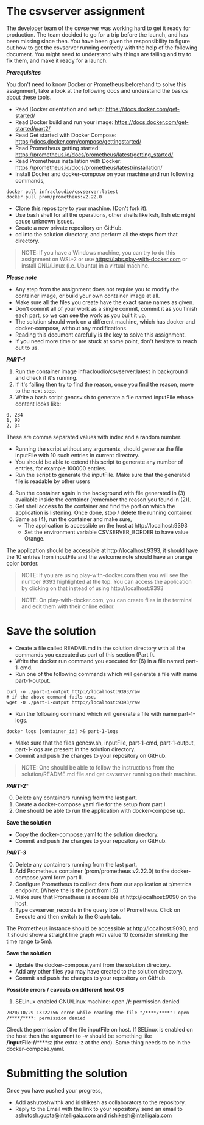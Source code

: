 # The csvserver assignment

The developer team of the csvserver was working hard to get it ready for production. The team decided to go for a trip before the launch, and has been missing since then. You have been given the responsibility to figure out how to get the csvserver running correctly with the help of the following document. You might need to understand why things are failing and try to fix them, and make it ready for a launch.

***Prerequisites***

You don't need to know Docker or Prometheus beforehand to solve this assignment, take a look at the following docs and understand the basics about these tools.

- Read Docker orientation and setup: https://docs.docker.com/get-started/
- Read Docker build and run your image: https://docs.docker.com/get-started/part2/
- Read Get started with Docker Compose: https://docs.docker.com/compose/gettingstarted/
- Read Prometheus getting started: https://prometheus.io/docs/prometheus/latest/getting_started/
- Read Prometheus installation with Docker: https://prometheus.io/docs/prometheus/latest/installation/
- Install Docker and docker-compose on your machine and run following commands,


```
docker pull infracloudio/csvserver:latest
docker pull prom/prometheus:v2.22.0
```

- Clone this repository to your machine. (Don't fork it).
- Use bash shell for all the operations, other shells like ksh, fish etc might cause unknown issues.
- Create a new private repository on GitHub.
- cd into the solution directory, and perform all the steps from that directory.

> NOTE: If you have a Windows machine, you can try to do this assignment on WSL-2 or use https://labs.play-with-docker.com or install GNU/Linux (i.e. Ubuntu) in a virtual machine.


***Please note***

- Any step from the assignment does not require you to modify the container image, or build your own container image at all.
- Make sure all the files you create have the exact same names as given.
- Don't commit all of your work as a single commit, commit it as you finish each part, so we can see the work as you built it up.
- The solution should work on a different machine, which has docker and docker-compose, without any modifications.
- Reading this document carefully is the key to solve this assignment.
- If you need more time or are stuck at some point, don't hesitate to reach out to us.

***PART-1***

1. Run the container image infracloudio/csvserver:latest in background and check if it's running.
2. If it's failing then try to find the reason, once you find the reason, move to the next step.
3. Write a bash script gencsv.sh to generate a file named inputFile whose content looks like:
```
0, 234
1, 98
2, 34
```

These are comma separated values with index and a random number.
  - Running the script without any arguments, should generate the file inputFile with 10 such entries in current directory. 
  - You should be able to extend this script to generate any number of entries, for example 100000 entries.
  - Run the script to generate the inputFile. Make sure that the generated file is readable by other users

4. Run the container again in the background with file generated in (3) available inside the container (remember the reason you found in (2)).
5. Get shell access to the container and find the port on which the application is listening. Once done, stop / delete the running container.
6. Same as (4), run the container and make sure,
   - The application is accessible on the host at http://localhost:9393
   - Set the environment variable CSVSERVER_BORDER to have value Orange.

The application should be accessible at http://localhost:9393, it should have the 10 entries from inputFile and the welcome note should have an orange color border.

> NOTE: If you are using play-with-docker.com then you will see the number 9393 highlighted at the top. You can access the application by clicking on that instead of using http://localhost:9393

> NOTE: On play-with-docker.com, you can create files in the terminal and edit them with their online editor.

# Save the solution

- Create a file called README.md in the solution directory with all the commands you executed as part of this section (Part I).
- Write the docker run command you executed for (6) in a file named part-1-cmd.
- Run one of the following commands which will generate a file with name part-1-output.

```
curl -o ./part-1-output http://localhost:9393/raw
# if the above command fails use,
wget -O ./part-1-output http://localhost:9393/raw
```

- Run the following command which will generate a file with name part-1-logs.
```
docker logs [container_id] >& part-1-logs
```
- Make sure that the files gencsv.sh, inputFile, part-1-cmd, part-1-output, part-1-logs are present in the solution directory.
- Commit and push the changes to your repository on GitHub.

> NOTE: One should be able to follow the instructions from the solution/README.md file and get csvserver running on their machine.

***PART-2****

0. Delete any containers running from the last part.
1. Create a docker-compose.yaml file for the setup from part I.
2. One should be able to run the application with docker-compose up.

**Save the solution**

- Copy the docker-compose.yaml to the solution directory.
- Commit and push the changes to your repository on GitHub.

***PART-3***

0. Delete any containers running from the last part.
1. Add Prometheus container (prom/prometheus:v2.22.0) to the docker-compose.yaml form part II.
2. Configure Prometheus to collect data from our application at <application>:<port>/metrics endpoint. (Where the <port> is the port from I.5)
3. Make sure that Prometheus is accessible at http://localhost:9090 on the host.
4. Type csvserver_records in the query box of Prometheus. Click on Execute and then switch to the Graph tab.

The Prometheus instance should be accessible at http://localhost:9090, and it should show a straight line graph with value 10 (consider shrinking the time range to 5m).


**Save the solution**

- Update the docker-compose.yaml from the solution directory.
- Add any other files you may have created to the solution directory.
- Commit and push the changes to your repository on GitHub.

**Possible errors / caveats on different host OS**

1. SELinux enabled GNU/Linux machine: open /****/****: permission denied

```
2020/10/29 13:22:56 error while reading the file "/****/****": open /****/****: permission denied
```

Check the permission of the file inputFile on host. If SELinux is enabled on the host then the argument to -v should be something like ****/inputFile:/****/****:z (the extra :z at the end). Same thing needs to be in the docker-compose.yaml.

# Submitting the solution

Once you have pushed your progress,

- Add ashutoshwithk and irishikesh as collaborators to the repository.
- Reply to the Email with the link to your repository/ send an email to ashutosh.gupta@intelligaia.com and rishikesh@intelligaia.com